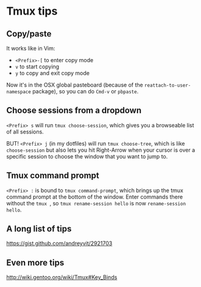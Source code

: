 Tmux tips
=========

Copy/paste
----------

It works like in Vim:

- `<Prefix>-[` to enter copy mode
- `v` to start copying
- `y` to copy and exit copy mode

Now it's in the OSX global pasteboard (because of the `reattach-to-user-namespace` package), so you can do `Cmd-v` or `pbpaste`.

Choose sessions from a dropdown
-------------------------------

`<Prefix> s` will run `tmux choose-session`, which gives you a browseable list of all sessions.

BUT! `<Prefix> j` (in my dotfiles) will run `tmux choose-tree`, which is like `choose-session` but also lets you hit Right-Arrow when your cursor is over a specific session to choose the window that you want to jump to.

Tmux command prompt
-------------------

`<Prefix> :` is bound to `tmux command-prompt`, which brings up the tmux command prompt at the bottom of the window. Enter commands there without the `tmux `, so `tmux rename-session hello` is now `rename-session hello`.

A long list of tips
-------------------

https://gist.github.com/andreyvit/2921703

Even more tips
--------------

http://wiki.gentoo.org/wiki/Tmux#Key_Binds
